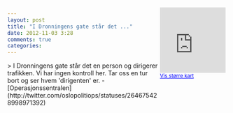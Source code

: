 ```yaml
---
layout: post
title: "I Dronningens gate står det ..."
date: 2012-11-03 3:28
comments: true
categories: 
---
```

<div style="float:right; margin:5px; position:relative;top:-130px;"><iframe width="150" height="150" frameborder="0" scrolling="no" marginheight="0" marginwidth="0" src="http://maps.google.com/maps?q=Dronningens%20gate%0A,+Oslo&hl=no&t=m&z=14&output=embed&iwloc=&"></iframe><br/><small><a href="http://maps.google.com/maps?q=Dronningens%20gate%0A,+Oslo&hl=no&t=m&z=14&source=embed&iwloc=A" style="color:#0000FF;text-align:left" target="_new">Vis st&oslash;rre kart</a></small></div>
> I Dronningens gate står det en person og dirigerer trafikken. Vi har ingen kontroll her. Tar oss en tur bort og ser hvem 'dirigenten' er. 
- [Operasjonssentralen](http://twitter.com/oslopolitiops/statuses/264675428998971392)

